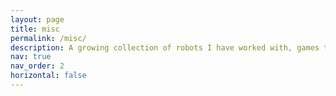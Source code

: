 ```yaml
---
layout: page
title: misc
permalink: /misc/
description: A growing collection of robots I have worked with, games that have influenced my life and some photos I have taken.
nav: true
nav_order: 2
horizontal: false
---
```


